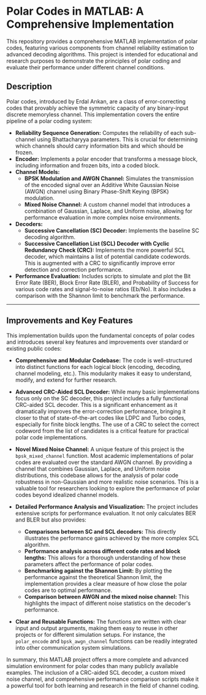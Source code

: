 # Polar Codes in MATLAB: A Comprehensive Implementation

This repository provides a comprehensive MATLAB implementation of polar codes, featuring various components from channel reliability estimation to advanced decoding algorithms. This project is intended for educational and research purposes to demonstrate the principles of polar coding and evaluate their performance under different channel conditions.

## Description

Polar codes, introduced by Erdal Arıkan, are a class of error-correcting codes that provably achieve the symmetric capacity of any binary-input discrete memoryless channel. This implementation covers the entire pipeline of a polar coding system:

* **Reliability Sequence Generation:** Computes the reliability of each sub-channel using Bhattacharyya parameters. This is crucial for determining which channels should carry information bits and which should be frozen.
* **Encoder:** Implements a polar encoder that transforms a message block, including information and frozen bits, into a coded block.
* **Channel Models:**
    * **BPSK Modulation and AWGN Channel:** Simulates the transmission of the encoded signal over an Additive White Gaussian Noise (AWGN) channel using Binary Phase-Shift Keying (BPSK) modulation.
    * **Mixed Noise Channel:** A custom channel model that introduces a combination of Gaussian, Laplace, and Uniform noise, allowing for performance evaluation in more complex noise environments.
* **Decoders:**
    * **Successive Cancellation (SC) Decoder:** Implements the baseline SC decoding algorithm.
    * **Successive Cancellation List (SCL) Decoder with Cyclic Redundancy Check (CRC):** Implements the more powerful SCL decoder, which maintains a list of potential candidate codewords. This is augmented with a CRC to significantly improve error detection and correction performance.
* **Performance Evaluation:** Includes scripts to simulate and plot the Bit Error Rate (BER), Block Error Rate (BLER), and Probability of Success for various code rates and signal-to-noise ratios (Eb/No). It also includes a comparison with the Shannon limit to benchmark the performance.

---

## Improvements and Key Features

This implementation builds upon the fundamental concepts of polar codes and introduces several key features and improvements over standard or existing public codes:

* **Comprehensive and Modular Codebase:** The code is well-structured into distinct functions for each logical block (encoding, decoding, channel modeling, etc.). This modularity makes it easy to understand, modify, and extend for further research.

* **Advanced CRC-Aided SCL Decoder:** While many basic implementations focus only on the SC decoder, this project includes a fully functional CRC-aided SCL decoder. This is a significant enhancement as it dramatically improves the error-correction performance, bringing it closer to that of state-of-the-art codes like LDPC and Turbo codes, especially for finite block lengths. The use of a CRC to select the correct codeword from the list of candidates is a critical feature for practical polar code implementations.

* **Novel Mixed Noise Channel:** A unique feature of this project is the `bpsk_mixed_channel` function. Most academic implementations of polar codes are evaluated over the standard AWGN channel. By providing a channel that combines Gaussian, Laplace, and Uniform noise distributions, this codebase allows for the analysis of polar code robustness in non-Gaussian and more realistic noise scenarios. This is a valuable tool for researchers looking to explore the performance of polar codes beyond idealized channel models.

* **Detailed Performance Analysis and Visualization:** The project includes extensive scripts for performance evaluation. It not only calculates BER and BLER but also provides:
    * **Comparisons between SC and SCL decoders:** This directly illustrates the performance gains achieved by the more complex SCL algorithm.
    * **Performance analysis across different code rates and block lengths:** This allows for a thorough understanding of how these parameters affect the performance of polar codes.
    * **Benchmarking against the Shannon Limit:** By plotting the performance against the theoretical Shannon limit, the implementation provides a clear measure of how close the polar codes are to optimal performance.
    * **Comparison between AWGN and the mixed noise channel:** This highlights the impact of different noise statistics on the decoder's performance.

* **Clear and Reusable Functions:** The functions are written with clear input and output arguments, making them easy to reuse in other projects or for different simulation setups. For instance, the `polar_encode` and `bpsk_awgn_channel` functions can be readily integrated into other communication system simulations.

In summary, this MATLAB project offers a more complete and advanced simulation environment for polar codes than many publicly available examples. The inclusion of a CRC-aided SCL decoder, a custom mixed noise channel, and comprehensive performance comparison scripts make it a powerful tool for both learning and research in the field of channel coding.
